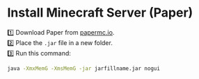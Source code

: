 # Install Minecraft Server (Paper)  
1️⃣ Download Paper from [papermc.io](https://papermc.io).  
2️⃣ Place the `.jar` file in a new folder.  
3️⃣ Run this command:  
```bash
java -XmxMemG -XmsMemG -jar jarfillname.jar nogui

